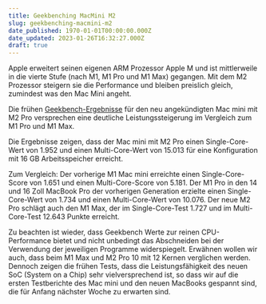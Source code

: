 ```yaml
---
title: Geekbenching MacMini M2
slug: geekbenching-macmini-m2
date_published: 1970-01-01T00:00:00.000Z
date_updated: 2023-01-26T16:32:27.000Z
draft: true
---
```


Apple erweitert seinen eigenen ARM Prozessor Apple M und ist mittlerweile in die vierte Stufe (nach M1, M1 Pro und M1 Max) gegangen. Mit dem M2 Prozessor steigern sie die Performance und bleiben preislich gleich, zumindest was den Mac Mini angeht.

Die frühen [Geekbench-Ergebnisse](https://browser.geekbench.com/v5/cpu/19959697) für den neu angekündigten Mac mini mit M2 Pro versprechen eine deutliche Leistungssteigerung im Vergleich zum M1 Pro und M1 Max.

Die Ergebnisse zeigen, dass der Mac mini mit M2 Pro einen Single-Core-Wert von 1.952 und einen Multi-Core-Wert von 15.013 für eine Konfiguration mit 16 GB Arbeitsspeicher erreicht.

Zum Vergleich: Der vorherige M1 Mac mini erreichte einen Single-Core-Score von 1.651 und einen Multi-Core-Score von 5.181. Der M1 Pro in den 14 und 16 Zoll MacBook Pro der vorherigen Generation erzielte einen Single-Core-Wert von 1.734 und einen Multi-Core-Wert von 10.076. Der neue M2 Pro schlägt auch den M1 Max, der im Single-Core-Test 1.727 und im Multi-Core-Test 12.643 Punkte erreicht.

Zu beachten ist wieder, dass Geekbench Werte zur reinen CPU-Performance bietet und nicht unbedingt das Abschneiden bei der Verwendung der jeweiligen Programme widerspiegelt. Erwähnen wollen wir auch, dass beim M1 Max und M2 Pro 10 mit 12 Kernen verglichen werden. Dennoch zeigen die frühen Tests, dass die Leistungsfähigkeit des neuen SoC (System on a Chip) sehr vielversprechend ist, so dass wir auf die ersten Testberichte des Mac mini und den neuen MacBooks gespannt sind, die für Anfang nächster Woche zu erwarten sind.
